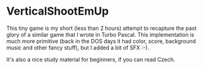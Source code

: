 # VerticalShootEmUp

This tiny game is my short (less than 2 hours) attempt to recapture the past glory of a similar game
that I wrote in Turbo Pascal. This implementation is much more primitive (back in the DOS days it
had color, score, background music and other fancy stuff), but I added a bit of SFX :-).

It's also a nice study material for beginners, if you can read Czech.
